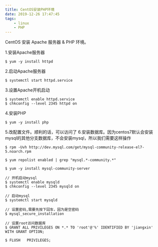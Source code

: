 ```yaml
---
title: CentOS安装PHP环境
date: 2019-12-26 17:47:45
tags:
    - linux
    - PHP
---
```


CentOS 安装 Apache 服务器 & PHP 环境。
<!-- more -->

1.安装Apache服务器
```
$ yum -y install httpd
```
2.启动Apache服务器
```
$ systemctl start httpd.service
```
3.设置Apache开机启动
```
$ systemctl enable httpd.service
$ chkconfig --level 2345 httpd on
```
4.安装PHP
```
$ yum -y install php
```
5.改配置文件。顺利的话，可以访问了
6.安装数据库。因为centos7默认会安装mysql的其他分支数据库，不会安装mysql，所以我们需要这样操作
```
$ rpm -Uvh http://dev.mysql.com/get/mysql-community-release-el7-5.noarch.rpm

$ yum repolist enabled | grep "mysql.*-community.*"

$ yum -y install mysql-community-server

// 开机启动mysql
$ systemctl enable mysqld
$ chkconfig --level 2345 mysqld on

// 启动mysql
$ systemctl start mysqld

// 设置密码,需要先按下回车，因为是空密码
$ mysql_secure_installation

// 设置root访问数据库
$ GRANT ALL PRIVILEGES ON *.* TO 'root'@'%' IDENTIFIED BY 'jiangxin' WITH GRANT OPTION;

$ FLUSH   PRIVILEGES;
```
